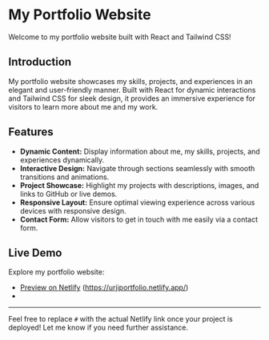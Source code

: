 # My Portfolio Website

Welcome to my portfolio website built with React and Tailwind CSS!

## Introduction

My portfolio website showcases my skills, projects, and experiences in an elegant and user-friendly manner. Built with React for dynamic interactions and Tailwind CSS for sleek design, it provides an immersive experience for visitors to learn more about me and my work.

## Features

- **Dynamic Content:** Display information about me, my skills, projects, and experiences dynamically.
- **Interactive Design:** Navigate through sections seamlessly with smooth transitions and animations.
- **Project Showcase:** Highlight my projects with descriptions, images, and links to GitHub or live demos.
- **Responsive Layout:** Ensure optimal viewing experience across various devices with responsive design.
- **Contact Form:** Allow visitors to get in touch with me easily via a contact form.

## Live Demo

Explore my portfolio website:

- [Preview on Netlify](#) (https://urjiportfolio.netlify.app/)
- 

---

Feel free to replace `#` with the actual Netlify link once your project is deployed! Let me know if you need further assistance.
